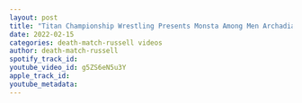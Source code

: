 ```yaml
---
layout: post
title: "Titan Championship Wrestling Presents Monsta Among Men Archadia vs Anthony the Gangone"
date: 2022-02-15
categories: death-match-russell videos
author: death-match-russell
spotify_track_id: 
youtube_video_id: g5ZS6eN5u3Y
apple_track_id: 
youtube_metadata: 
---
```

